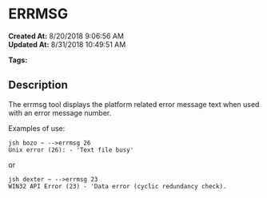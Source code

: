 # ERRMSG

**Created At:** 8/20/2018 9:06:56 AM  
**Updated At:** 8/31/2018 10:49:51 AM  

**Tags:**
<badge text='error messages' vertical='middle' />

## Description 

The errmsg tool displays the platform related error message text when used with an error message number.

Examples of use:

```
jsh bozo ~ -->errmsg 26
Unix error (26): - 'Text file busy'
```

or

```
jsh dexter ~ -->errmsg 23
WIN32 API Error (23) - 'Data error (cyclic redundancy check).
```


